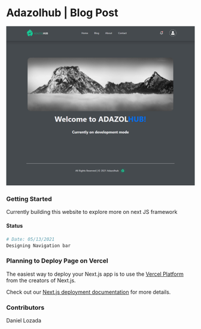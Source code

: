 # Adazolhub | Blog Post

![Image of app](/public/blog-post-adazolhub.png)

### Getting Started

Currently building this website to explore more on next JS framework

#### Status

```bash
# Date: 05/13/2021
Designing Navigation bar
```

### Planning to Deploy Page on Vercel

The easiest way to deploy your Next.js app is to use the [Vercel Platform](https://vercel.com/new?utm_medium=default-template&filter=next.js&utm_source=create-next-app&utm_campaign=create-next-app-readme) from the creators of Next.js.

Check out our [Next.js deployment documentation](https://nextjs.org/docs/deployment) for more details.

### Contributors

Daniel Lozada
